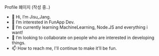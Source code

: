 Profile 폐이지 (작성 중..)

- 👋 Hi, I’m Jisu_Jang.
- 👀 I’m interested in FunApp Dev. 
- 🌱 I’m currently learning MachineLearning, Node.JS and everything i want!
- 💞️ I’m looking to collaborate on people who are interested in developing things.
- 📫 How to reach me, I'll continue to make it'll be fun.

<!---
wltn39/wltn39 is a ✨ special ✨ repository because its `README.md` (this file) appears on your GitHub profile.
You can click the Preview link to take a look at your changes.
--->
